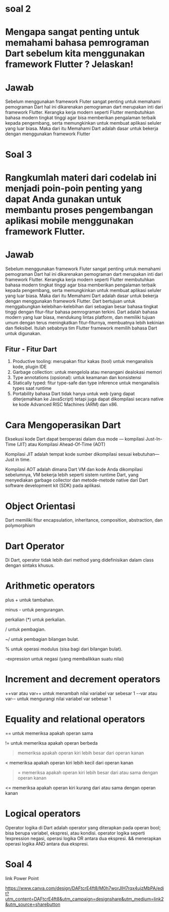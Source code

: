 # soal 2 
# Mengapa sangat penting untuk memahami bahasa pemrograman Dart sebelum kita menggunakan framework Flutter ? Jelaskan!
# Jawab

Sebelum menggunakan framework Fluter sangat penting untuk memahami pemograman Dart hal ini dikarenakan pemograman dart merupakan inti dari framework Flutter. Kerangka kerja modern seperti Flutter membutuhkan bahasa modern tingkat tinggi agar bisa memberikan pengalaman terbaik kepada pengembang, serta memungkinkan untuk membuat aplikasi seluler yang luar biasa. Maka dari itu Memahami Dart adalah dasar untuk bekerja dengan menggunakan framework Flutter

# Soal 3
# Rangkumlah materi dari codelab ini menjadi poin-poin penting yang dapat Anda gunakan untuk membantu proses pengembangan aplikasi mobile menggunakan framework Flutter.
# Jawab
Sebelum menggunakan framework Fluter sangat penting untuk memahami pemograman Dart hal ini dikarenakan pemograman dart merupakan inti dari framework Flutter. Kerangka kerja modern seperti Flutter membutuhkan bahasa modern tingkat tinggi agar bisa memberikan pengalaman terbaik kepada pengembang, serta memungkinkan untuk membuat aplikasi seluler yang luar biasa. Maka dari itu Memahami Dart adalah dasar untuk bekerja dengan menggunakan framework Flutter. Dart bertujuan untuk menggabungkan kelebihan-kelebihan dari sebagian besar bahasa tingkat tinggi dengan fitur-fitur bahasa pemrograman terkini. 
Dart adalah bahasa modern yang luar biasa, mendukung lintas platform, dan memiliki tujuan umum dengan terus meningkatkan fitur-fiturnya, membuatnya lebih kekinian dan fleksibel. Itulah sebabnya tim Flutter framework memilih bahasa Dart untuk digunakan.

## Fitur - Fitur Dart
1. Productive tooling: merupakan fitur kakas (tool) untuk menganalisis kode, plugin IDE
2. Garbage collection: untuk mengelola atau menangani dealokasi memori
3. Type annotations (opsional): untuk keamanan dan konsistensi
4. Statically typed: fitur type-safe dan type inference untuk menganalisis types saat runtime
5. Portability bahasa Dart tidak hanya untuk web (yang dapat diterjemahkan ke JavaScript) tetapi juga dapat dikompilasi secara native ke kode Advanced RISC Machines (ARM) dan x86.

# Cara Mengoperasikan Dart
Eksekusi kode Dart dapat beroperasi dalam dua mode — kompilasi Just-In-Time (JIT) atau Kompilasi Ahead-Of-Time (AOT)

Kompilasi JIT adalah tempat kode sumber dikompilasi sesuai kebutuhan—Just in time.

Kompilasi AOT adalah dimana Dart VM dan kode Anda dikompilasi sebelumnya, VM bekerja lebih seperti sistem runtime Dart, yang menyediakan garbage collector dan metode-metode native dari Dart software development kit (SDK) pada aplikasi.

# Object Orientasi
Dart memiliki fitur encapsulation, inheritance, composition, abstraction, dan polymorphism

# Dart Operator

Di Dart, operator tidak lebih dari method yang didefinisikan dalam class dengan sintaks khusus.

# Arithmetic operators

plus + untuk tambahan.

minus - untuk pengurangan.

perkalian (*) untuk perkalian.

/ untuk pembagian.

~/ untuk pembagian bilangan bulat.

% untuk operasi modulus (sisa bagi dari bilangan bulat).

-expression untuk negasi (yang membalikkan suatu nilai)
# Increment and decrement operators

++var atau var++ untuk menambah nilai variabel var sebesar 1
--var atau var-- untuk mengurangi nilai variabel var sebesar 1

# Equality and relational operators
 == untuk memeriksa apakah operan sama

!= untuk memeriksa apakah operan berbeda 
 > memeriksa apakah operan kiri lebih besar dari operan kanan

< memeriksa apakah operan kiri lebih kecil dari operan kanan

>= memeriksa apakah operan kiri lebih besar dari atau sama dengan operan kanan

<= memeriksa apakah operan kiri kurang dari atau sama dengan operan kanan
# Logical operators
Operator logika di Dart adalah operator yang diterapkan pada operan bool; bisa berupa variabel, ekspresi, atau kondisi.
operator logika seperti !expression negasi, operasi logika OR antara dua ekspresi.
&& menerapkan operasi logika AND antara dua ekspresi.

# Soal 4
link Power Point

https://www.canva.com/design/DAFtcrE4ft8/M0h7worJIH7rqx4ujzMbPA/edit?utm_content=DAFtcrE4ft8&utm_campaign=designshare&utm_medium=link2&utm_source=sharebutton




